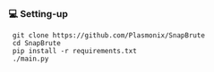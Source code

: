 ### 💻 Setting-up
 ```
  git clone https://github.com/Plasmonix/SnapBrute
  cd SnapBrute
  pip install -r requirements.txt
  ./main.py
  ```